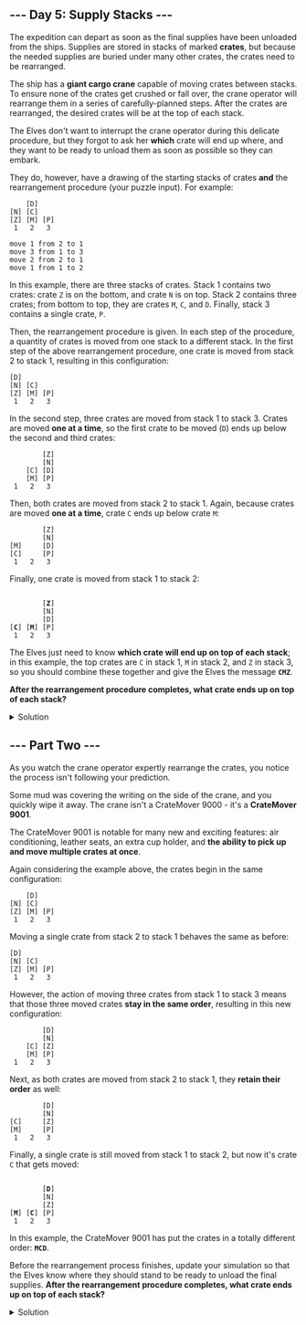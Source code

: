 ## --- Day 5: Supply Stacks ---

The expedition can depart as soon as the final supplies have been unloaded from the ships. Supplies are stored in stacks of marked **crates**, but because the needed supplies are buried under many other crates, the crates need to be rearranged.


The ship has a **giant cargo crane** capable of moving crates between stacks. To ensure none of the crates get crushed or fall over, the crane operator will rearrange them in a series of carefully-planned steps. After the crates are rearranged, the desired crates will be at the top of each stack.


The Elves don't want to interrupt the crane operator during this delicate procedure, but they forgot to ask her **which** crate will end up where, and they want to be ready to unload them as soon as possible so they can embark.


They do, however, have a drawing of the starting stacks of crates **and** the rearrangement procedure (your puzzle input). For example:



```
    [D]    
[N] [C]    
[Z] [M] [P]
 1   2   3 

move 1 from 2 to 1
move 3 from 1 to 3
move 2 from 2 to 1
move 1 from 1 to 2
```

In this example, there are three stacks of crates. Stack 1 contains two crates: crate `Z` is on the bottom, and crate `N` is on top. Stack 2 contains three crates; from bottom to top, they are crates `M`, `C`, and `D`. Finally, stack 3 contains a single crate, `P`.


Then, the rearrangement procedure is given. In each step of the procedure, a quantity of crates is moved from one stack to a different stack. In the first step of the above rearrangement procedure, one crate is moved from stack 2 to stack 1, resulting in this configuration:



```
[D]        
[N] [C]    
[Z] [M] [P]
 1   2   3 
```

In the second step, three crates are moved from stack 1 to stack 3. Crates are moved **one at a time**, so the first crate to be moved (`D`) ends up below the second and third crates:



```
        [Z]
        [N]
    [C] [D]
    [M] [P]
 1   2   3
```

Then, both crates are moved from stack 2 to stack 1. Again, because crates are moved **one at a time**, crate `C` ends up below crate `M`:



```
        [Z]
        [N]
[M]     [D]
[C]     [P]
 1   2   3
```

Finally, one crate is moved from stack 1 to stack 2:



<pre><code>      
        [<b>Z</b>]
        [N]
        [D]
[<b>C</b>] [<b>M</b>] [P]
 1   2   3
</code></pre>

The Elves just need to know **which crate will end up on top of each stack**; in this example, the top crates are `C` in stack 1, `M` in stack 2, and `Z` in stack 3, so you should combine these together and give the Elves the message **`CMZ`**.


**After the rearrangement procedure completes, what crate ends up on top of each stack?**

<details>
    <summary>Solution</summary>

First of all, it is necessary to parse the input. The stacks will be parsed as a list of heaps. On the other hand, the moves will be parsed as tuples such as (_from_, _to_, _num_). To achieve this result, I used regular expressions.

The parse function is the following:

```python
def parse_lines(procedure: list) -> (list, list):
    index = procedure.index('')
    stack_lines, moves_lines = procedure[:index], procedure[index+1:]
    num_stack = max([int(x) for x in re.findall(r'([0-9]+)', stack_lines.pop())])
    stack_lines.reverse()

    stacks = [[] for _ in range(num_stack)]
    for line in stack_lines:
        crates = re.findall(pattern=r'(\[[A-Z]\]|\s\s\s)\s?', string=line)
        for index, crate in enumerate(crates):
            if crate != '   ':
                stacks[index].append(crate[1])

    moves = []
    pat = re.compile(pattern=r'move ([0-9]+) from ([0-9]+) to ([0-9]+)')
    for move in moves_lines:
        mat = re.match(pattern=pat, string=move)
        moves.append({'num': int(mat.group(1)), 'from': int(mat.group(2)) - 1, 'to': int(mat.group(3)) - 1})

    return stacks, moves
```

Once we have this representation, it is so simple to move elements from one stack to another.

```python
def move_crate(stack_from: list, stack_to: list, num_elem: int) -> None:
    for _ in range(num_elem):
        elem = stack_from.pop()
        stack_to.append(elem)

        
for move in moves:
    move_crate(stacks[move['from']], stacks[move['to']], move['num'])
```

Lastly, we need to get the top element from each stack.

```python
top_crates = ''
    for stack in stacks:
        try:
            top_crates += stack.pop()
        except IndexError:
            # Empty stack
            pass
```

The answer is: `LBLVVTVLP`.

</details>

## --- Part Two ---

As you watch the crane operator expertly rearrange the crates, you notice the process isn't following your prediction.


Some mud was covering the writing on the side of the crane, and you quickly wipe it away. The crane isn't a CrateMover 9000 - it's a **CrateMover 9001**.


The CrateMover 9001 is notable for many new and exciting features: air conditioning, leather seats, an extra cup holder, and **the ability to pick up and move multiple crates at once**.


Again considering the example above, the crates begin in the same configuration:



```
    [D]    
[N] [C]    
[Z] [M] [P]
 1   2   3 
```

Moving a single crate from stack 2 to stack 1 behaves the same as before:



```
[D]        
[N] [C]    
[Z] [M] [P]
 1   2   3 
```

However, the action of moving three crates from stack 1 to stack 3 means that those three moved crates **stay in the same order**, resulting in this new configuration:



```
        [D]
        [N]
    [C] [Z]
    [M] [P]
 1   2   3
```

Next, as both crates are moved from stack 2 to stack 1, they **retain their order** as well:



```
        [D]
        [N]
[C]     [Z]
[M]     [P]
 1   2   3
```

Finally, a single crate is still moved from stack 1 to stack 2, but now it's crate `C` that gets moved:


<pre><code>      
        [<b>D</b>]
        [N]
        [Z]
[<b>M</b>] [<b>C</b>] [P]
 1   2   3
</code></pre>

In this example, the CrateMover 9001 has put the crates in a totally different order: **`MCD`**.


Before the rearrangement process finishes, update your simulation so that the Elves know where they should stand to be ready to unload the final supplies. **After the rearrangement procedure completes, what crate ends up on top of each stack?**

<details>
    <summary>Solution</summary>

With the previous implementation it is easy to modify the algorith. We only need to unstack the crates in an auxiliary heap, reverse it and introduce the crates in that order.

```python
def move_crate(stack_from: list, stack_to: list, num_elem: int) -> None:
    crate_list = []
    for _ in range(num_elem):
        crate_list.append(stack_from.pop())
    crate_list.reverse()
    stack_to.extend(crate_list)
```

The answer is: `TPFFBDRJD`.

</details>
